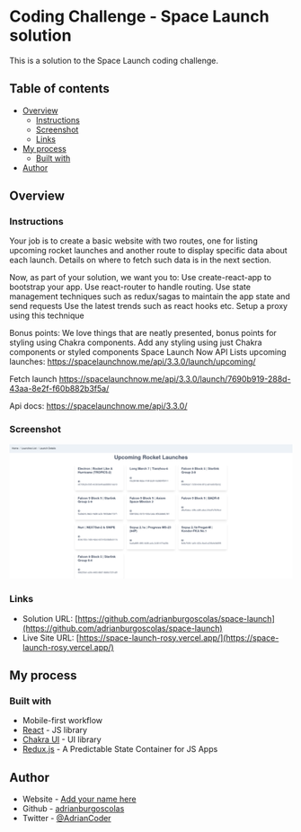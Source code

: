 # Coding Challenge - Space Launch solution

This is a solution to the Space Launch coding challenge. 

## Table of contents

- [Overview](#overview)
  - [Instructions](#Instructions)
  - [Screenshot](#screenshot)
  - [Links](#links)
- [My process](#my-process)
  - [Built with](#built-with)
- [Author](#author)


## Overview

### Instructions

Your job is to create a basic website with two routes, one for listing upcoming rocket launches and another route to display specific data about each launch. Details on where to fetch such data is in the next section. 

Now, as part of your solution, we want you to:
Use create-react-app to bootstrap your app.
Use react-router to handle routing.
Use state management techniques such as redux/sagas to maintain the app state and send requests
Use the latest trends such as react hooks etc.
Setup a proxy using this technique


Bonus points:
We love things that are neatly presented, bonus points for styling using Chakra components.
Add any styling using just Chakra components or styled components
Space Launch Now API
Lists upcoming launches:
https://spacelaunchnow.me/api/3.3.0/launch/upcoming/

Fetch launch
https://spacelaunchnow.me/api/3.3.0/launch/7690b919-288d-43aa-8e2f-f60b882b3f5a/

Api docs:
https://spacelaunchnow.me/api/3.3.0/


### Screenshot

![](./screenshot.png)


### Links

- Solution URL: [https://github.com/adrianburgoscolas/space-launch](https://github.com/adrianburgoscolas/space-launch)
- Live Site URL: [https://space-launch-rosy.vercel.app/](https://space-launch-rosy.vercel.app/)

## My process

### Built with

- Mobile-first workflow
- [React](https://reactjs.org/) - JS library
- [Chakra UI](https://chakra-ui.com/) - UI library
- [Redux.js](https://redux.js.org/) - A Predictable State Container for JS Apps

## Author

- Website - [Add your name here](https://www.your-site.com)
- Github - [adrianburgoscolas](https://github.com/adrianburgoscolas)
- Twitter - [@AdrianCoder](https://twitter.com/AdrianCoder)
